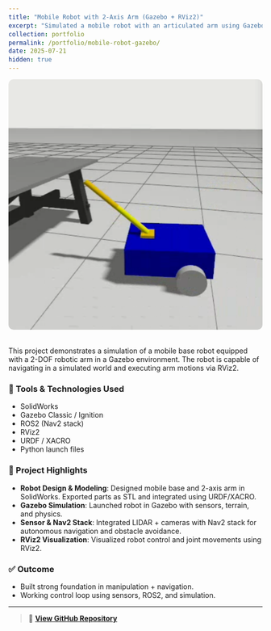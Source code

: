 ```yaml
---
title: "Mobile Robot with 2-Axis Arm (Gazebo + RViz2)"
excerpt: "Simulated a mobile robot with an articulated arm using Gazebo and RViz2. Designed for navigation and manipulation tasks using ROS2 stack and sensor integrations."
collection: portfolio
permalink: /portfolio/mobile-robot-gazebo/
date: 2025-07-21
hidden: true
---
```




<img src="/images/mobile_robot.png" alt="Mobile Robot with 2-Axis Arm" style="max-width: 100%; border-radius: 10px; margin-bottom: 1rem;">

This project demonstrates a simulation of a mobile base robot equipped with a 2-DOF robotic arm in a Gazebo environment. The robot is capable of navigating in a simulated world and executing arm motions via RViz2.

### 🔧 Tools & Technologies Used
- SolidWorks  
- Gazebo Classic / Ignition  
- ROS2 (Nav2 stack)  
- RViz2  
- URDF / XACRO  
- Python launch files  

### 🧠 Project Highlights
- **Robot Design & Modeling**: Designed mobile base and 2-axis arm in SolidWorks. Exported parts as STL and integrated using URDF/XACRO.  
- **Gazebo Simulation**: Launched robot in Gazebo with sensors, terrain, and physics.  
- **Sensor & Nav2 Stack**: Integrated LIDAR + cameras with Nav2 stack for autonomous navigation and obstacle avoidance.  
- **RViz2 Visualization**: Visualized robot control and joint movements using RViz2.

### ✅ Outcome
- Built strong foundation in manipulation + navigation.  
- Working control loop using sensors, ROS2, and simulation.

---

> 🔗 **[View GitHub Repository](https://github.com/shareefbaba/mobile_robot_Gazebo_project)**  
